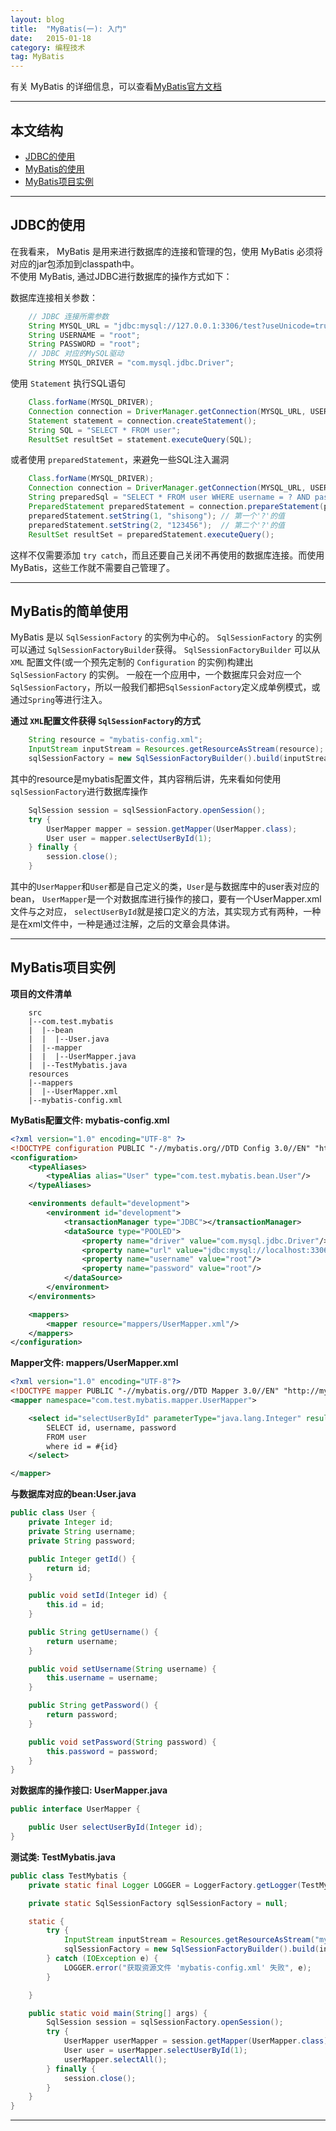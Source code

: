 ```yaml
---
layout: blog
title:  "MyBatis(一): 入门"
date:   2015-01-18
category: 编程技术  
tag: MyBatis
---
```


有关 MyBatis 的详细信息，可以查看[MyBatis官方文档](http://mybatis.github.io/mybatis-3/zh/index.html)  




*****

## 本文结构

* [JDBC的使用](#anchor1)
* [MyBatis的使用](#anchor2)
* [MyBatis项目实例](#anchor3)

*****

<h2 id="anchor1"> JDBC的使用 </h2>

在我看来， MyBatis 是用来进行数据库的连接和管理的包，使用 MyBatis 必须将对应的jar包添加到classpath中。  
不使用 MyBatis, 通过JDBC进行数据库的操作方式如下：

数据库连接相关参数：

```java
    // JDBC 连接所需参数
    String MYSQL_URL = "jdbc:mysql://127.0.0.1:3306/test?useUnicode=true&amp;characterEncoding=utf8";
    String USERNAME = "root";
    String PASSWORD = "root";
    // JDBC 对应的MySQL驱动
    String MYSQL_DRIVER = "com.mysql.jdbc.Driver";
```
使用 `Statement` 执行SQL语句

```java
    Class.forName(MYSQL_DRIVER);
    Connection connection = DriverManager.getConnection(MYSQL_URL, USERNAME, PASSWORD);
    Statement statement = connection.createStatement();
    String SQL = "SELECT * FROM user";
    ResultSet resultSet = statement.executeQuery(SQL);
```
或者使用 `preparedStatement`，来避免一些SQL注入漏洞

```java
    Class.forName(MYSQL_DRIVER);
    Connection connection = DriverManager.getConnection(MYSQL_URL, USERNAME, PASSWORD);
    String preparedSql = "SELECT * FROM user WHERE username = ? AND password = ?";
    PreparedStatement preparedStatement = connection.prepareStatement(preparedSql);
    preparedStatement.setString(1, "shisong"); // 第一个'?'的值
    preparedStatement.setString(2, "123456");  // 第二个'?'的值
    ResultSet resultSet = preparedStatement.executeQuery();
```
这样不仅需要添加 `try catch`，而且还要自己关闭不再使用的数据库连接。而使用MyBatis，这些工作就不需要自己管理了。

*****

<h2 id="anchor2"> MyBatis的简单使用 </h2>

MyBatis 是以 `SqlSessionFactory` 的实例为中心的。
`SqlSessionFactory` 的实例可以通过 `SqlSessionFactoryBuilder`获得。
`SqlSessionFactoryBuilder` 可以从 `XML` 配置文件(或一个预先定制的 `Configuration` 的实例)构建出 `SqlSessionFactory` 的实例。
一般在一个应用中，一个数据库只会对应一个`SqlSessionFactory`，所以一般我们都把`SqlSessionFactory`定义成单例模式，或通过`Spring`等进行注入。

**通过 `XML`配置文件获得 `SqlSessionFactory`的方式**

```java
    String resource = "mybatis-config.xml";
    InputStream inputStream = Resources.getResourceAsStream(resource);
    sqlSessionFactory = new SqlSessionFactoryBuilder().build(inputStream);
```
其中的resource是mybatis配置文件，其内容稍后讲，先来看如何使用`sqlSessionFactory`进行数据库操作

```java
    SqlSession session = sqlSessionFactory.openSession();
    try {
        UserMapper mapper = session.getMapper(UserMapper.class);
        User user = mapper.selectUserById(1);
    } finally {
        session.close();
    }
```
其中的`UserMapper`和`User`都是自己定义的类，`User`是与数据库中的user表对应的bean，
`UserMapper`是一个对数据库进行操作的接口，要有一个UserMapper.xml文件与之对应，
`selectUserById`就是接口定义的方法，其实现方式有两种，一种是在xml文件中，一种是通过注解，之后的文章会具体讲。

*****

<h2 id="anchor3"> MyBatis项目实例 </h2>

**项目的文件清单**

```
    src
    |--com.test.mybatis
    |  |--bean
    |  |  |--User.java
    |  |--mapper
    |  |  |--UserMapper.java
    |  |--TestMybatis.java
    resources
    |--mappers
    |  |--UserMapper.xml
    |--mybatis-config.xml
```
**MyBatis配置文件: mybatis-config.xml**

```xml
<?xml version="1.0" encoding="UTF-8" ?>
<!DOCTYPE configuration PUBLIC "-//mybatis.org//DTD Config 3.0//EN" "http://mybatis.org/dtd/mybatis-3-config.dtd">
<configuration>
    <typeAliases>
        <typeAlias alias="User" type="com.test.mybatis.bean.User"/>
    </typeAliases>

    <environments default="development">
        <environment id="development">
            <transactionManager type="JDBC"></transactionManager>
            <dataSource type="POOLED">
                <property name="driver" value="com.mysql.jdbc.Driver"/>
                <property name="url" value="jdbc:mysql://localhost:3306/test"/>
                <property name="username" value="root"/>
                <property name="password" value="root"/>
            </dataSource>
        </environment>
    </environments>

    <mappers>
        <mapper resource="mappers/UserMapper.xml"/>
    </mappers>
</configuration>
```
**Mapper文件: mappers/UserMapper.xml**

```xml
<?xml version="1.0" encoding="UTF-8"?>
<!DOCTYPE mapper PUBLIC "-//mybatis.org//DTD Mapper 3.0//EN" "http://mybatis.org/dtd/mybatis-3-mapper.dtd">
<mapper namespace="com.test.mybatis.mapper.UserMapper">

    <select id="selectUserById" parameterType="java.lang.Integer" resultType="User">
        SELECT id, username, password
        FROM user
        where id = #{id}
    </select>

</mapper>
```
**与数据库对应的bean:User.java**

```java
public class User {
    private Integer id;
    private String username;
    private String password;

    public Integer getId() {
        return id;
    }

    public void setId(Integer id) {
        this.id = id;
    }

    public String getUsername() {
        return username;
    }

    public void setUsername(String username) {
        this.username = username;
    }

    public String getPassword() {
        return password;
    }

    public void setPassword(String password) {
        this.password = password;
    }
}
```
**对数据库的操作接口: UserMapper.java**

```java
public interface UserMapper {

    public User selectUserById(Integer id);
}
```
**测试类: TestMybatis.java**

```java
public class TestMybatis {
    private static final Logger LOGGER = LoggerFactory.getLogger(TestMybatis.class);

    private static SqlSessionFactory sqlSessionFactory = null;

    static {
        try {
            InputStream inputStream = Resources.getResourceAsStream("mybatis-config.xml");
            sqlSessionFactory = new SqlSessionFactoryBuilder().build(inputStream);
        } catch (IOException e) {
            LOGGER.error("获取资源文件 'mybatis-config.xml' 失败", e);
        }

    }

    public static void main(String[] args) {
        SqlSession session = sqlSessionFactory.openSession();
        try {
            UserMapper userMapper = session.getMapper(UserMapper.class);
            User user = userMapper.selectUserById(1);
            userMapper.selectAll();
        } finally {
            session.close();
        }
    }
}
```

*****
